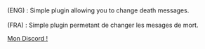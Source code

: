 <br>(ENG) : Simple plugin allowing you to change death messages.</br>
<br>(FRA) : Simple plugin permetant de changer les mesages de mort.</br>

<a href="https://discord.gg/NkZu7DNKEn">Mon Discord !</a>
